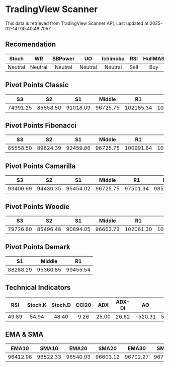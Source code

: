 # TradingView Scanner
This data is retrieved from TradingView Scanner API, Last updated at 2025-02-14T00:40:48.705Z

## Recomendation
| Stoch | WR | BBPower | UO | Ichimoku | RSI | HullMA9 |
| :---: | :---: | :---: | :---: | :---: | :---: | :---: |
| Neutral | Neutral | Neutral | Neutral | Neutral | Sell | Buy |

## Pivot Points Classic
| S3 | S2 | S1 | Middle | R1 | R2 | R3 |
| :---: | :---: | :---: | :---: | :---: | :---: | :---: |
| 74391.25 | 85558.50 | 91018.09 | 96725.75 | 102185.34 | 107893.00 | 119060.25 |

## Pivot Points Fibonacci
| S3 | S2 | S1 | Middle | R1 | R2 | R3 |
| :---: | :---: | :---: | :---: | :---: | :---: | :---: |
| 85558.50 | 89824.39 | 92459.86 | 96725.75 | 100991.64 | 103627.11 | 107893.00 |

## Pivot Points Camarilla
| S3 | S2 | S1 | Middle | R1 | R2 | R3 |
| :---: | :---: | :---: | :---: | :---: | :---: | :---: |
| 93406.69 | 94430.35 | 95454.02 | 96725.75 | 97501.34 | 98525.01 | 99548.67 |

## Pivot Points Woodie
| S3 | S2 | S1 | Middle | R1 | R2 | R3 |
| :---: | :---: | :---: | :---: | :---: | :---: | :---: |
| 79726.80 | 85496.48 | 90894.05 | 96663.73 | 102061.30 | 107830.98 | 113228.55 |

## Pivot Points Demark
| S1 | Middle | R1 |
| :---: | :---: | :---: |
| 88288.29 | 95360.85 | 99455.54 |

## Technical Indicators
| RSI | Stoch.K | Stoch.D | CCI20 | ADX | ADX-DI | AO | Mom | MACD | MACD | W.R | HullMA9 |
| :---: | :---: | :---: | :---: | :---: | :---: | :---: | :---: | :---: | :---: | :---: | :---: |
| 49.89 | 54.94 | 48.40 | 9.26 | 25.00 | 26.62 | -520.31 | 551.36 | -194.81 | -211.12 | -36.30 | 96028.19 |

## EMA & SMA
| EMA10 | SMA10 | EMA20 | SMA20 | EMA30 | SMA30 | EMA50 | SMA50 | EMA100 | SMA100 | EMA200 | SMA200 |
| :---: | :---: | :---: | :---: | :---: | :---: | :---: | :---: | :---: | :---: | :---: | :---: |
| 96412.98 | 96522.33 | 96540.93 | 96603.12 | 96702.27 | 96711.52 | 97170.64 | 96826.66 | 98297.87 | 98937.34 | 98898.09 | 100217.55 |